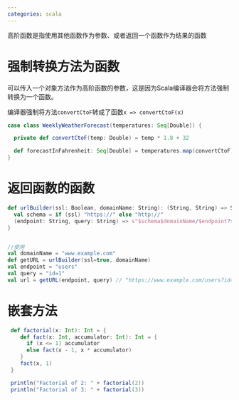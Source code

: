 ```yaml
---
categories: scala
---
```




高阶函数是指使用其他函数作为参数、或者返回一个函数作为结果的函数

# 强制转换方法为函数

可以传入一个对象方法作为高阶函数的参数，这是因为Scala编译器会将方法强制转换为一个函数。

编译器强制将方法`convertCtoF`转成了函数`x => convertCtoF(x)`

```scala
case class WeeklyWeatherForecast(temperatures: Seq[Double]) {

  private def convertCtoF(temp: Double) = temp * 1.8 + 32

  def forecastInFahrenheit: Seq[Double] = temperatures.map(convertCtoF) // <-- passing the method convertCtoF
}
```

# 返回函数的函数

```scala
def urlBuilder(ssl: Boolean, domainName: String): (String, String) => String = {
  val schema = if (ssl) "https://" else "http://"
  (endpoint: String, query: String) => s"$schema$domainName/$endpoint?$query"  //这行作为一个函数返回
}


//使用
val domainName = "www.example.com"
def getURL = urlBuilder(ssl=true, domainName)
val endpoint = "users"
val query = "id=1"
val url = getURL(endpoint, query) // "https://www.example.com/users?id=1": String
```

# 嵌套方法

```scala
 def factorial(x: Int): Int = {
    def fact(x: Int, accumulator: Int): Int = {
      if (x <= 1) accumulator
      else fact(x - 1, x * accumulator)
    }  
    fact(x, 1)
 }

 println("Factorial of 2: " + factorial(2))
 println("Factorial of 3: " + factorial(3))
```

